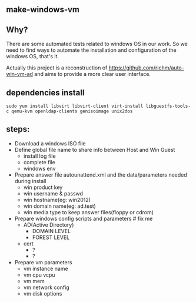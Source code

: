 ## make-windows-vm

## Why?
 There are some automated tests related to windows OS in our work. So we need to find ways to automate the installation and configuration of the windows OS, that's it.
 
 Actually this project is a reconstruction of https://github.com/richm/auto-win-vm-ad and aims to provide a more clear user interface.

## dependencies install
```
sudo yum install libvirt libvirt-client virt-install libguestfs-tools-c qemu-kvm openldap-clients genisoimage unix2dos
```
 
## steps:
 - Download a windows ISO file
 - Define global file name to share info between Host and Win Guest
   - install log file
   - complete file
   - windows env
 - Prepare answer file autounattend.xml and the data/parameters needed during install
   - win product key
   - win username & passwd
   - win hostname(eg: win2012)
   - win domain name(eg: ad.test)
   - win media type to keep answer files(floppy or cdrom)
 - Prepare windows config scripts and parameters # fix me
   - AD(Active Directory)
     - DOMAIN LEVEL
     - FOREST LEVEL
   - cert
     - ?
     - ?
 - Prepare vm parameters
   - vm instance name
   - vm cpu vcpu
   - vm mem
   - vm network config
   - vm disk options

